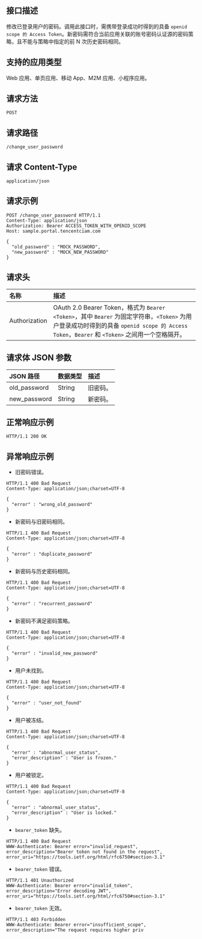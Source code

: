 ## 接口描述
修改已登录用户的密码。调用此接口时，需携带登录成功时得到的具备 `openid scope 的 Access Token`。新密码需符合当前应用关联的账号密码认证源的密码策略，且不能与策略中指定的前 N 次历史密码相同。



## 支持的应用类型
Web 应用、单页应用、移动 App、M2M 应用、小程序应用。

## 请求方法
```
POST
```
## 请求路径
```
/change_user_password
```

## 请求 Content-Type
```
application/json
```

## 请求示例
```
POST /change_user_password HTTP/1.1
Content-Type: application/json
Authorization: Bearer ACCESS_TOKEN_WITH_OPENID_SCOPE
Host: sample.portal.tencentciam.com

{
  "old_password" : "MOCK_PASSWORD",
  "new_password" : "MOCK_NEW_PASSWORD"
}
```

## 请求头
| 名称          | 描述                                                         |
| :------------ | :----------------------------------------------------------- |
| Authorization | OAuth 2.0 Bearer Token，格式为 `Bearer <Token>`，其中 `Bearer` 为固定字符串，`<Token>` 为用户登录成功时得到的具备 `openid scope 的 Access Token`，`Bearer` 和 `<Token>` 之间用一个空格隔开。 |

## 请求体 JSON 参数
| JSON 路径    | 数据类型 | 描述     |
| :----------- | :------- | :------- |
| old_password | String   | 旧密码。 |
| new_password | String   | 新密码。 |




## 正常响应示例
```
HTTP/1.1 200 OK
```

## 异常响应示例
- 旧密码错误。
```
HTTP/1.1 400 Bad Request
Content-Type: application/json;charset=UTF-8

{
  "error" : "wrong_old_password"
}
```
- 新密码与旧密码相同。
```
HTTP/1.1 400 Bad Request
Content-Type: application/json;charset=UTF-8

{
  "error" : "duplicate_password"
}
```
- 新密码与历史密码相同。
```
HTTP/1.1 400 Bad Request
Content-Type: application/json;charset=UTF-8

{
  "error" : "recurrent_password"
}
```
- 新密码不满足密码策略。
```
HTTP/1.1 400 Bad Request
Content-Type: application/json;charset=UTF-8

{
  "error" : "invalid_new_password"
}
```
- 用户未找到。
```
HTTP/1.1 400 Bad Request
Content-Type: application/json;charset=UTF-8

{
  "error" : "user_not_found"
}
```
- 用户被冻结。
```
HTTP/1.1 400 Bad Request
Content-Type: application/json;charset=UTF-8

{
  "error" : "abnormal_user_status",
  "error_description" : "User is frozen."
}
```
- 用户被锁定。
```
HTTP/1.1 400 Bad Request
Content-Type: application/json;charset=UTF-8

{
  "error" : "abnormal_user_status",
  "error_description" : "User is locked."
}
```
- `bearer_token` 缺失。
```
HTTP/1.1 400 Bad Request
WWW-Authenticate: Bearer error="invalid_request", error_description="Bearer token not found in the request", error_uri="https://tools.ietf.org/html/rfc6750#section-3.1"
```
- `bearer_token` 错误。
```
HTTP/1.1 401 Unauthorized
WWW-Authenticate: Bearer error="invalid_token", error_description="Error decoding JWT", error_uri="https://tools.ietf.org/html/rfc6750#section-3.1"
```
- `bearer_token` 无效。
```
HTTP/1.1 403 Forbidden
WWW-Authenticate: Bearer error="insufficient_scope", error_description="The request requires higher priv
```

